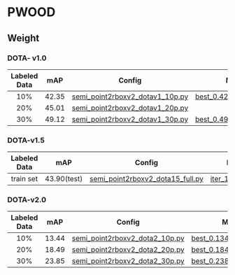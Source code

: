 # PWOOD

## Weight
### DOTA- v1.0
Labeled Data | mAP | Config | Model | Log |
| :---------: | :---: | :----: | :---: | :---: |
| 10% | 42.35 | [semi_point2rboxv2_dotav1_10p.py](https://github.com/123sio/PWOOD/blob/Point/configs_dota15/pwood_p/dotav1/semi_point2rboxv2_dotav1_10p.py) | [best_0.423539_mAP.pth](https://huggingface.co/Xm4nQ8/weight/blob/main/work_dir_p/pwood_p/10p/best_0.423539_mAP.pth) | [dotav1_10p_log](https://huggingface.co/Xm4nQ8/weight/blob/main/work_dir_p/pwood_p/10p/20250312_091640.log.json) |
| 20% | 45.01 | [semi_point2rboxv2_dotav1_20p.py](https://github.com/123sio/PWOOD/blob/Point/configs_dota15/pwood_p/dotav1/semi_point2rboxv2_dotav1_20p.py) | - | - |
| 30% | 49.12 | [semi_point2rboxv2_dotav1_30p.py](https://github.com/123sio/PWOOD/blob/Point/configs_dota15/pwood_p/dotav1/semi_point2rboxv2_dotav1_30p.py) | [best_0.491197_mAP.pth](https://huggingface.co/Xm4nQ8/weight/blob/main/work_dir_p/pwood_p/30p/best_0.491197_mAP.pth) | [dotav1_30p_log](https://huggingface.co/Xm4nQ8/weight/blob/main/work_dir_p/pwood_p/30p/20250312_094532.log.json) |

### DOTA-v1.5
 Labeled Data |  mAP | Config | Model | Log |
| :---------: |  :----: | :---: | :---: | :---: |
|train set|  43.90(test) | [semi_point2rboxv2_dota15_full.py](https://github.com/123sio/PWOOD/blob/Point/configs_dota15/pwood_p/semi_point2rboxv2_dota15_full.py) | [iter_128000.pth](https://huggingface.co/Xm4nQ8/weight/blob/main/work_dir_p/pwood_p/p_dotav15/iter_128000.pth) | [dotav15_full_log](https://huggingface.co/Xm4nQ8/weight/blob/main/work_dir_p/pwood_p/p_dotav15/20250614_112924.log.json) |

### DOTA-v2.0
Labeled Data | mAP | Config | Model | Log |
| :---------: | :---: | :----: | :---: | :---: |
| 10% | 13.44 | [semi_point2rboxv2_dota2_10p.py](https://github.com/123sio/PWOOD/blob/Point/configs_dota15/pwood_p/dotav2/semi_point2rboxv2_dota2_10p.py) | [best_0.134428_mAP.pth](https://huggingface.co/Xm4nQ8/weight/blob/main/work_dir_p/pwood_p/dotav2/10p/best_0.134428_mAP.pth) | [dotav2_10p_log](https://huggingface.co/Xm4nQ8/weight/blob/main/work_dir_p/pwood_p/dotav2/10p/20250315_174020.log.json) |
| 20% | 18.49 | [semi_point2rboxv2_dota2_20p.py](https://github.com/123sio/PWOOD/blob/Point/configs_dota15/pwood_p/dotav2/semi_point2rboxv2_dota2_20p.py) | [best_0.184917_mAP.pth](https://huggingface.co/Xm4nQ8/weight/blob/main/work_dir_p/pwood_p/dotav2/best_0.184917_mAP.pth) | [dotav2_20p_log](https://huggingface.co/Xm4nQ8/weight/blob/main/work_dir_p/pwood_p/dotav2/20250305_135144.log.json) |
| 30% | 23.85 | [semi_point2rboxv2_dota2_30p.py](https://github.com/123sio/PWOOD/blob/Point/configs_dota15/pwood_p/dotav2/semi_point2rboxv2_dota2_30p.py) | [best_0.238494_mAP.pth](https://huggingface.co/Xm4nQ8/weight/blob/main/work_dir_p/pwood_p/dotav2/30p_pro/best_0.238494_mAP.pth) | [dotav2_30p_log](https://huggingface.co/Xm4nQ8/weight/blob/main/work_dir_p/pwood_p/dotav2/30p_pro/20250322_225014.log.json) |
